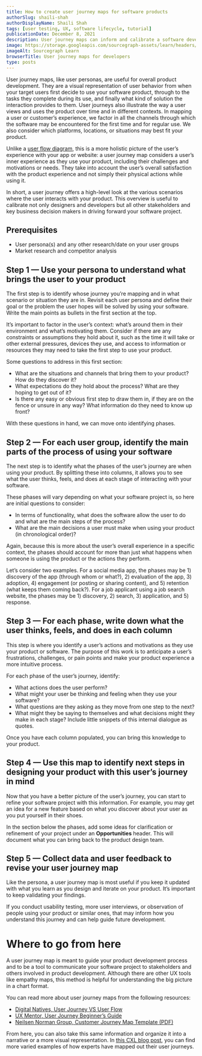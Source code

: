 ```yaml
---
title: How to create user journey maps for software products 
authorSlug: shaili-shah
authorDisplayName: Shaili Shah
tags: [user testing, UX, software lifecycle, tutorial]
publicationDate: December 8, 2021
description: User journey maps can inform and calibrate a software development process, this tutorial will guide you through the steps you need to take to develop a user journey map for your product
image: https://storage.googleapis.com/sourcegraph-assets/learn/headers/sourcegraph-learn-02.png
imageAlt: Sourcegraph Learn
browserTitle: User journey maps for developers
type: posts
---
```


User journey maps, like user personas, are useful for overall product development. They are a visual representation of user behavior from when your target users first decide to use your software product, through to the tasks they complete during its use, and finally what kind of solution the interaction provides to them. User journeys also illustrate the way a user views and uses the product over time and in different contexts. In mapping a user or customer’s experience, we factor in all the channels through which the software may be encountered for the first time and for regular use. We also consider which platforms, locations, or situations may best fit your product. 

Unlike a [user flow diagram](/how-to-create-user-flow-diagrams-for-software-products), this is a more holistic picture of the user’s experience with your app or website: a user journey map considers a user’s inner experience as they use your product, including their challenges and motivations or needs. They take into account the user’s overall satisfaction with the product experience and not simply their physical actions while using it. 

In short, a user journey offers a high-level look at the various scenarios where the user interacts with your product. This overview is useful to calibrate not only designers and developers but all other stakeholders and key business decision makers in driving forward your software project. 

## Prerequisites
 * User persona(s) and any other research/date on your user groups
 * Market research and competitor analysis

## Step 1 — Use your persona to understand what brings the user to your product

The first step is to identify whose journey you’re mapping and in what scenario or situation they are in. Revisit each user persona and define their goal or the problem the user hopes will be solved by using your software. Write the main points as bullets in the first section at the top.

It’s important to factor in the user’s context: what’s around them in their environment and what’s motivating them. Consider if there are any constraints or assumptions they hold about it, such as the time it will take or other external pressures, devices they use, and access to information or resources they may need to take the first step to use your product. 

Some questions to address in this first section:
* What are the situations and channels that bring them to your product? How do they discover it? 
* What expectations do they hold about the process? What are they hoping to get out of it?
* Is there any easy or obvious first step to draw them in, if they are on the fence or unsure in any way? What information do they need to know up front? 

With these questions in hand, we can move onto identifying phases.

## Step 2 — For each user group, identify the main parts of the process of using your software

The next step is to identify what the phases of the user’s journey are when using your product. By splitting these into columns, it allows you to see what the user thinks, feels, and does at each stage of interacting with your software. 

These phases will vary depending on what your software project is, so here are initial questions to consider:
* In terms of functionality, what does the software allow the user to do and what are the main steps of the process?
* What are the main decisions a user must make when using your product (in chronological order)?

Again, because this is more about the user’s overall experience in a specific context, the phases should account for more than just what happens when someone is using the product or the actions they perform. 

Let’s consider two examples. For a social media app, the phases may be 1) discovery of the app (through whom or what?), 2) evaluation of the app, 3) adoption, 4) engagement (or posting or sharing content), and 5) retention (what keeps them coming back?). For a job applicant using a job search website, the phases may be 1) discovery, 2) search, 3) application, and 5) response.  

## Step 3 — For each phase, write down what the user thinks, feels, and does in each column

This step is where you identify a user’s actions and motivations as they use your product or software. The purpose of this work is to anticipate a user’s frustrations, challenges, or pain points and make your product experience a more intuitive process. 

For each phase of the user’s journey, identify: 
* What actions does the user perform? 
* What might your user be thinking and feeling when they use your software?
* What questions are they asking as they move from one step to the next? 
* What might they be saying to themselves and what decisions might they make in each stage? Include little snippets of this internal dialogue as quotes. 

Once you have each column populated, you can bring this knowledge to your product. 

## Step 4 — Use this map to identify next steps in designing your product with this user’s journey in mind

Now that you have a better picture of the user’s journey, you can start to refine your software project with this information. For example, you may get an idea for a new feature based on what you discover about your user as you put yourself in their shoes. 

In the section below the phases, add some ideas for clarification or refinement of your project under an **Opportunities** header. This will document what you can bring back to the product design team. 

## Step 5 — Collect data and user feedback to revise your user journey map

Like the persona, a user journey map is most useful if you keep it updated with what you learn as you design and iterate on your product. It’s important to keep validating your findings. 

If you conduct usability testing, more user interviews, or observation of people using your product or similar ones, that may inform how you understand this journey and can help guide future development.

# Where to go from here

A user journey map is meant to guide your product development process and to be a tool to communicate your software project to stakeholders and others involved in product development. Although there are other UX tools like empathy maps, this method is helpful for understanding the big picture in a chart format. 

You can read more about user journey maps from the following resources:

 * [Digital Natives, User Journey VS User Flow](​​https://www.digitalnatives.hu/blog/user-journey-vs-user-flow/)
 * [UX Mentor, User Journey Beginner’s Guide](https://uxmentor.me/user-journeys-beginners-guide/)
 * [Neilsen Norman Group, Customer Journey Map Template (PDF)](https://media.nngroup.com/media/articles/attachments/JMTemplate.pdf)

From here, you can also take this same information and organize it into a narrative or a more visual representation. In [this CXL blog post](https://cxl.com/blog/customer-journey-mapping-examples/), you can find more varied examples of how experts have mapped out their user journeys.  

